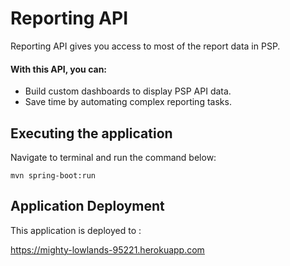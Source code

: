 # Reporting API

Reporting API gives you access to most of the report data in PSP.

#### With this API, you can:
* Build custom dashboards to display PSP API data.
* Save time by automating complex reporting tasks.


## Executing the application

Navigate to terminal and run the command below:

``` mvn spring-boot:run ```

## Application Deployment

This application is deployed to :

https://mighty-lowlands-95221.herokuapp.com
